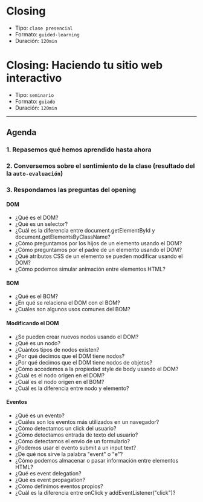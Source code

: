 # Closing

- Tipo: `clase presencial`
- Formato: `guided-learning`
- Duración: `120min`

# Closing: Haciendo tu sitio web interactivo

- Tipo: `seminario`
- Formato: `guiado`
- Duración: `120min`

***

## Agenda

### 1. Repasemos qué hemos aprendido hasta ahora

### 2. Conversemos sobre el sentimiento de la clase (resultado del la `auto-evaluación`)

### 3. Respondamos las preguntas del opening

#### DOM

- ¿Qué es el DOM?
- ¿Qué es un selector?
- ¿Cuál es la diferencia entre document.getElementById y document.getElementsByClassName?
- ¿Cómo preguntamos por los hijos de un elemento usando el DOM?
- ¿Cómo preguntamos por el padre de un elemento usando el DOM?
- ¿Qué atributos CSS de un elemento se pueden modificar usando el DOM?
- ¿Cómo podemos simular animación entre elementos HTML?

#### BOM

- ¿Qué es el BOM?
- ¿En qué se relaciona el DOM con el BOM?
- ¿Cuáles son algunos usos comunes del BOM?

#### Modificando el DOM

- ¿Se pueden crear nuevos nodos usando el DOM?
- ¿Qué es un nodo?
- ¿Cuántos tipos de nodos existen?
- ¿Por qué decimos que el DOM tiene nodos?
- ¿Por qué decimos que el DOM tiene nodos de objetos?
- ¿Cómo accedemos a la propiedad style de body usando el DOM?
- ¿Cuál es el nodo origen en el DOM?
- ¿Cuál es el nodo origen en el BOM?
- ¿Cuál es la diferencia entre nodo y elemento?

#### Eventos

- ¿Qué es un evento?
- ¿Cuáles son los eventos más utilizados en un navegador?
- ¿Cómo detectamos un click del usuario?
- ¿Cómo detectamos entrada de texto del usuario?
- ¿Cómo detectamos el envio de un formulario?
- ¿Podemos usar el evento submit a un input text?
- ¿De qué nos sirve la palabra "event" o "e"?
- ¿Cómo podemos almacenar o pasar información entre elementos HTML?
- ¿Qué es event delegation?
- ¿Qué es event propagation?
- ¿Cómo definimos eventos propios?
- ¿Cuál es la diferencia entre onClick y addEventListener("click")?
